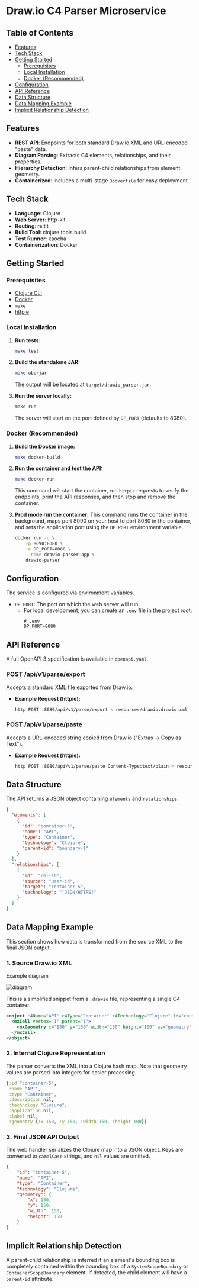 # Draw.io C4 Parser Microservice

## Table of Contents

- [Features](#features)
- [Tech Stack](#tech-stack)
- [Getting Started](#getting-started)
  - [Prerequisites](#prerequisites)
  - [Local Installation](#local-installation)
  - [Docker (Recommended)](#docker-recommended)
- [Configuration](#configuration)
- [API Reference](#api-reference)
- [Data Structure](#data-structure)
- [Data Mapping Example](#data-mapping-example)
- [Implicit Relationship Detection](#implicit-relationship-detection)

## Features

-   **REST API**: Endpoints for both standard Draw.io XML and URL-encoded "paste" data.
-   **Diagram Parsing**: Extracts C4 elements, relationships, and their properties.
-   **Hierarchy Detection**: Infers parent-child relationships from element geometry.
-   **Containerized**: Includes a multi-stage `Dockerfile` for easy deployment.

## Tech Stack

-   **Language**: Clojure
-   **Web Server**: http-kit
-   **Routing**: reitit
-   **Build Tool**: clojure.tools.build
-   **Test Runner**: kaocha
-   **Containerization**: Docker

## Getting Started

### Prerequisites
- [Clojure CLI](https://clojure.org/guides/install_clojure)
- [Docker](https://docs.docker.com/get-docker/)
- `make`
- [httpie](https://httpie.io/docs/cli/installation)

### Local Installation

1.  **Run tests:**
    ```sh
    make test
    ```

2.  **Build the standalone JAR:**
    ```sh
    make uberjar
    ```
    The output will be located at `target/drawio_parser.jar`.

3.  **Run the server locally:**
    ```sh
    make run
    ```
    The server will start on the port defined by `DP_PORT` (defaults to 8080).

### Docker (Recommended)

1.  **Build the Docker image:**
    ```sh
    make docker-build
    ```

2.  **Run the container and test the API:**
    ```sh
    make docker-run
    ```
    This command will start the container, run `httpie` requests to verify the endpoints, print the API responses, and then stop and remove the container.


3.  **Prod mode run the container:**
    This command runs the container in the background, maps port 8090 on your host to port 8080 in the container, and sets the application port using the `DP_PORT` environment variable.

    ```sh
    docker run -d \
        -p 8090:8080 \
        -e DP_PORT=8080 \
        --name drawio-parser-app \
        drawio-parser
    ```

## Configuration

The service is configured via environment variables.

-   `DP_PORT`: The port on which the web server will run.
    -   For local development, you can create an `.env` file in the project root:
        ```
        # .env
        DP_PORT=8080
        ```

## API Reference

A full OpenAPI 3 specification is available in `openapi.yaml`.

### POST /api/v1/parse/export

Accepts a standard XML file exported from Draw.io.

-   **Example Request (httpie):**
    ```sh
    http POST :8080/api/v1/parse/export < resources/drawio.drawio.xml
    ```

### POST /api/v1/parse/paste

Accepts a URL-encoded string copied from Draw.io ("Extras -> Copy as Text").

-   **Example Request (httpie):**
    ```sh
    http POST :8080/api/v1/parse/paste Content-Type:text/plain < resources/drawio-paste.xml
    ```

## Data Structure

The API returns a JSON object containing `elements` and `relationships`.

```json
{
  "elements": [
    {
      "id": "container-5",
      "name": "API",
      "type": "Container",
      "technology": "Clojure",
      "parent-id": "boundary-1"
    }
  ],
  "relationships": [
    {
      "id": "rel-10",
      "source": "user-id",
      "target": "container-5",
      "technology": "[JSON/HTTPS]"
    }
  ]
}
```

## Data Mapping Example

This section shows how data is transformed from the source XML to the final JSON output.

### 1. Source Draw.io XML

Example diagram 

![diagram](./resources/diagram.jpg)


This is a simplified snippet from a `.drawio` file, representing a single C4 container.

```xml
<object c4Name="API" c4Type="Container" c4Technology="Clojure" id="container-5">
  <mxCell vertex="1" parent="1">
    <mxGeometry x="150" y="150" width="150" height="100" as="geometry" />
  </mxCell>
</object>
```

### 2. Internal Clojure Representation

The parser converts the XML into a Clojure hash map. Note that geometry values are parsed into integers for easier processing.

```clojure
{:id "container-5",
 :name "API",
 :type "Container",
 :description nil,
 :technology "Clojure",
 :application nil,
 :label nil,
 :geometry {:x 150, :y 150, :width 150, :height 100}}
```

### 3. Final JSON API Output

The web handler serializes the Clojure map into a JSON object. Keys are converted to `camelCase` strings, and `nil` values are omitted.

```json
{
    "id": "container-5",
    "name": "API",
    "type": "Container",
    "technology": "Clojure",
    "geometry": {
        "x": 150,
        "y": 150,
        "width": 150,
        "height": 150
    }
}
```

## Implicit Relationship Detection

A parent-child relationship is inferred if an element's bounding box is completely contained within the bounding box of a `SystemScopeBoundary` or `ContainerScopeBoundary` element. If detected, the child element will have a `parent-id` attribute.
